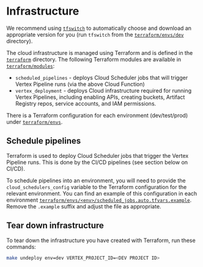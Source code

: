 <!-- 
Copyright 2023 Google LLC

Licensed under the Apache License, Version 2.0 (the "License");
you may not use this file except in compliance with the License.
You may obtain a copy of the License at

    https://www.apache.org/licenses/LICENSE-2.0

Unless required by applicable law or agreed to in writing, software
distributed under the License is distributed on an "AS IS" BASIS,
WITHOUT WARRANTIES OR CONDITIONS OF ANY KIND, either express or implied.
See the License for the specific language governing permissions and
limitations under the License.
 -->
# Infrastructure

We recommend using [`tfswitch`](https://tfswitch.warrensbox.com/) to automatically choose and download an appropriate version for you (run `tfswitch` from the [`terraform/envs/dev`](terraform/envs/dev/) directory).

The cloud infrastructure is managed using Terraform and is defined in the [`terraform`](terraform) directory. The following Terraform modules are available in [`terraform/modules`](terraform/modules):

- `scheduled_pipelines` - deploys Cloud Scheduler jobs that will trigger Vertex Pipeline runs (via the above Cloud Function)
- `vertex_deployment` - deploys Cloud infrastructure required for running Vertex Pipelines, including enabling APIs, creating buckets, Artifact Registry repos, service accounts, and IAM permissions.

There is a Terraform configuration for each environment (dev/test/prod) under [`terraform/envs`](terraform/envs/).

## Schedule pipelines

Terraform is used to deploy Cloud Scheduler jobs that trigger the Vertex Pipeline runs. This is done by the CI/CD pipelines (see section below on CI/CD).

To schedule pipelines into an environment, you will need to provide the `cloud_schedulers_config` variable to the Terraform configuration for the relevant environment. 
You can find an example of this configuration in each environment [`terraform/envs/<env>/scheduled_jobs.auto.tfvars.example`](/terraform/envs). 
Remove the `.example` suffix and adjust the file as appropriate.

## Tear down infrastructure

To tear down the infrastructure you have created with Terraform, run these commands:

```bash
make undeploy env=dev VERTEX_PROJECT_ID=<DEV PROJECT ID>
```
